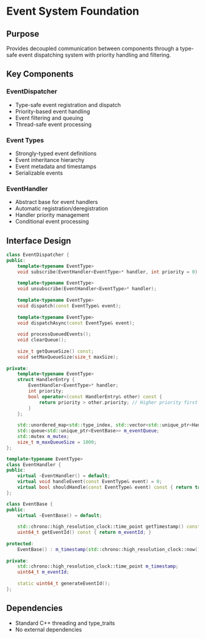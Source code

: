 # Event System Foundation

## Purpose
Provides decoupled communication between components through a type-safe event dispatching system with priority handling and filtering.

## Key Components

### EventDispatcher
- Type-safe event registration and dispatch
- Priority-based event handling
- Event filtering and queuing
- Thread-safe event processing

### Event Types
- Strongly-typed event definitions
- Event inheritance hierarchy
- Event metadata and timestamps
- Serializable events

### EventHandler
- Abstract base for event handlers
- Automatic registration/deregistration
- Handler priority management
- Conditional event processing

## Interface Design

```cpp
class EventDispatcher {
public:
    template<typename EventType>
    void subscribe(EventHandler<EventType>* handler, int priority = 0);
    
    template<typename EventType>
    void unsubscribe(EventHandler<EventType>* handler);
    
    template<typename EventType>
    void dispatch(const EventType& event);
    
    template<typename EventType>
    void dispatchAsync(const EventType& event);
    
    void processQueuedEvents();
    void clearQueue();
    
    size_t getQueueSize() const;
    void setMaxQueueSize(size_t maxSize);
    
private:
    template<typename EventType>
    struct HandlerEntry {
        EventHandler<EventType>* handler;
        int priority;
        bool operator<(const HandlerEntry& other) const {
            return priority > other.priority; // Higher priority first
        }
    };
    
    std::unordered_map<std::type_index, std::vector<std::unique_ptr<HandlerEntryBase>>> m_handlers;
    std::queue<std::unique_ptr<EventBase>> m_eventQueue;
    std::mutex m_mutex;
    size_t m_maxQueueSize = 1000;
};

template<typename EventType>
class EventHandler {
public:
    virtual ~EventHandler() = default;
    virtual void handleEvent(const EventType& event) = 0;
    virtual bool shouldHandle(const EventType& event) const { return true; }
};

class EventBase {
public:
    virtual ~EventBase() = default;
    
    std::chrono::high_resolution_clock::time_point getTimestamp() const { return m_timestamp; }
    uint64_t getEventId() const { return m_eventId; }
    
protected:
    EventBase() : m_timestamp(std::chrono::high_resolution_clock::now()), m_eventId(generateEventId()) {}
    
private:
    std::chrono::high_resolution_clock::time_point m_timestamp;
    uint64_t m_eventId;
    
    static uint64_t generateEventId();
};
```

## Dependencies
- Standard C++ threading and type_traits
- No external dependencies